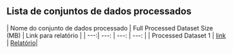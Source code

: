 ## Lista de conjuntos de dados processados


| Nome do conjunto de dados processado |  Full Processed Dataset Size (MB)  | Link para relatório |
| ---:| ---: | ---: | ---: |
| Processed Dataset 1 | [link](/Data/Processed/SP.csv) | [Relatório](Docs/Project/Charter.md)|





